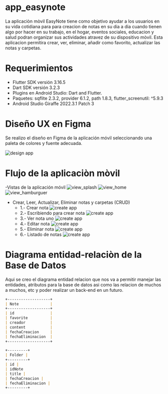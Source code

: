 # app_easynote

La aplicaciòn mòvil EasyNote tiene como objetivo ayudar a los usuarios en su vida cotidiana para para creacion de notas en su
dia a dia cuando tienen algo por hacer en su trabajo, en el hogar, eventos sociales, educacion y salud podran organizar sus
actividades atravez de su dispositivo mòvil. Esta aplicacion permitira crear, ver, eliminar, añadir como favorito, actualizar las notas
y carpetas.


# Requerimientos

- Flutter SDK versión 3.16.5
- Dart SDK versión 3.2.3
- Plugins en Android Studio: Dart and Flutter.
- Paquetes: sqflite 2.3.2, provider 6.1.2, path 1.8.3, flutter_screenutil: ^5.9.3
- Android Studio Giraffe 2022.3.1 Patch 3

# Diseño UX en Figma

Se realizo el diseño en Figma de la aplicación móvil seleccionando una paleta de colores y fuente adecuada.

![design app](assets/diseñoux_figma.png)

# Flujo de la aplicaciòn mòvil

-Vistas de la aplicación móvil
![view_splash](assets/1_splash_easynote.png)
![view_home](assets/2_home_easynote.png)
![view_hamburguer](assets/3_hamburguerMain_easynote.png)

- Crear, Leer, Actualizar, Eliminar notas y carpetas (CRUD)
  - 1.- Crear nota
    ![create app](assets/4_addNote_easynote.png)
  - 2.- Escribiendo para crear nota
    ![create app](assets/5_addNoteWrite_easynote.png)
  - 3.- Ver nota uno
    ![create app](assets/6_listNotes_easynote.png)
  - 4.- Editar nota
    ![create app](assets/7_editNote_easynote.png)
  - 5.- Eliminar nota
    ![create app](assets/8_deleteNote_easynote.png)
  - 6.- Listado de notas
    ![create app](assets/9_listMoreNotes_easynote.png)


# Diagrama entidad-relaciòn de la Base de Datos
Aqui se creo el diagrama entidad relacion que nos va a permitir manejar las entidades, atributos para 
la base de datos asi como las relacion de muchos a muchos, etc y poder realizar un back-end en un futuro.

```markdown
+-------------------+
| Note              |
+-------------------+
| id                |
| favorite          |
| creador           |
| content           |
| fechaCreacion     |
| fechaEliminacion  |
+-------------------+
```

```markdown
+---------+
| Folder |
+---------+
| id |
| idNote
| title |
| fechaCreacion |
| fechaEliminacion |
+---------+
```
